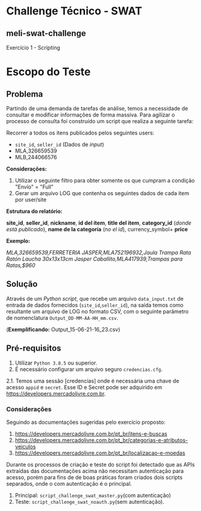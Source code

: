 # Challenge Técnico - SWAT

## meli-swat-challenge
Exercício 1 - Scripting

# Escopo do Teste

## Problema
Partindo de uma demanda de tarefas de análise, temos a necessidade de consultar e modificar informações de forma massiva. Para agilizar o processo de consulta foi construído um script que realiza a seguinte tarefa:

Recorrer a todos os itens publicados pelos seguintes users:
* `site_id`, `seller_id` (Dados de _input_)
* MLA,326659539
* MLB,244066576

**Considerações:**
1. Utilizar o seguinte filtro para obter somente os que cumpram a condição "Envío" = "Full"
2. Gerar um arquivo LOG que contenha os seguintes dados de cada item por user/site

**Estrutura do relatório:**

**site_id**, **seller_id**, **nickname**, **id del ítem**, **title del item**, **category_id** (_donde está
publicado_), **name de la categoría** (_no el id_), currency_symbol+ **price**


**Exemplo:**

_MLA,326659539,FERRETERIA JASPER,MLA752196932,Jaula Trampa Rata Ratón Laucha 30x13x13cm Jasper Caballito,MLA417939,Trampas para Ratas,$960_

## Solução

Através de um _Python script_, que recebe um arquivo `data_input.txt` de entrada de dados fornecidos (`site_id`,`seller_id`), na saída temos como resultante um arquivo de LOG no formato CSV, com o seguinte parâmetro de nomenclatura `Output_DD-MM-AA-HH_mm.csv`.

(**Exemplificando:** Output_15-06-21-16_23.csv)

## Pré-requisitos
1. Utilizar `Python 3.8.5` ou superior.
2. É necessário configurar um arquivo seguro `credencias.cfg`. 
  
  2.1. Temos uma sessão [credencias] onde é necessária uma chave de acesso `appid` e `secret`. Esse ID e Secret pode ser adquirido em https://developers.mercadolivre.com.br.
### Considerações
Seguindo as documentações sugeridas pelo exercício proposto:
1. https://developers.mercadolivre.com.br/pt_br/itens-e-buscas
2. https://developers.mercadolivre.com.br/pt_br/categorias-e-atributos-veiculos
3. https://developers.mercadolivre.com.br/pt_br/localizacao-e-moedas


Durante os processos de criação e teste do script foi detectado que as APIs extraídas das documentações acima não necessitam autenticação para acesso, porém para fins de de boas práticas foram criados dois scripts separados, onde o com autenticação é o principal.

1. Principal: `script_challenge_swat_master.py`(com autenticação)
2. Teste: `script_challenge_swat_noauth.py`(sem autenticação). 
